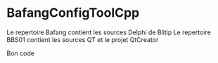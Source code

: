 # BafangConfigToolCpp


Le repertoire Bafang contient les sources Delphi de Blitip
Le repertoire BBS01 contient les sources QT et le projet QtCreator

Bon code
